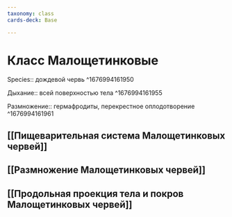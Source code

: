 ```yaml
---
taxonomy: class
cards-deck: Base

---
```

# Класс Малощетинковые
Species:: дождевой червь ^1676994161950

Дыхание:: всей поверхностью тела ^1676994161955

Размножение:: гермафродиты, перекрестное оплодотворение ^1676994161961

## [[Пищеварительная система Малощетинковых червей]]
## [[Размножение Малощетинковых червей]]
## [[Продольная проекция тела и покров Малощетинковых червей]]
